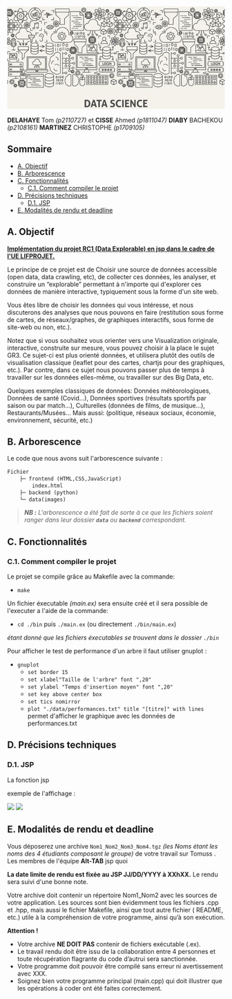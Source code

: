 <img src="./data/header.jpg">

**DELAHAYE** Tom *(p2110727)* et **CISSE** Ahmed *(p1811047)* **DIABY** BACHEKOU *(p2108161)* **MARTINEZ** CHRISTOPHE *(p1709105)* 

## Sommaire <!-- omit in toc -->
- [A. Objectif](#a-objectif)
- [B. Arborescence](#b-arborescence)
- [C. Fonctionnalités](#c-fonctionnalités)
	- [C.1. Comment compiler le projet](#c1-compilation)
- [D. Précisions techniques](#d-précisions-techniques)
	- [D.1. JSP](#d1-jsp)
- [E. Modalités de rendu et deadline](#e-modalités-de-rendu-et-deadline)

## A. Objectif
[**Implémentation du projet RC1 (Data Explorable) en jsp dans le cadre de l'UE LIFPROJET.**](http://cazabetremy.fr/wiki/doku.php?id=projet:sujets "**ici**")

Le principe de ce projet est de Choisir une source de données accessible (open data, data crawling, etc), de collecter ces données, les analyser, et construire un “explorable” permettant à n'importe qui d'explorer ces données de manière interactive, typiquement sous la forme d'un site web.

Vous êtes libre de choisir les données qui vous intéresse, et nous discuterons des analyses que nous pouvons en faire (restitution sous forme de cartes, de réseaux/graphes, de graphiques interactifs, sous forme de site-web ou non, etc.).

Notez que si vous souhaitez vous orienter vers une Visualization originale, interactive, construite sur mesure, vous pouvez choisir à la place le sujet GR3. Ce sujet-ci est plus orienté données, et utilisera plutôt des outils de visualisation classique (leaflet pour des cartes, chartjs pour des graphiques, etc.). Par contre, dans ce sujet nous pouvons passer plus de temps à travailler sur les données elles-même, ou travailler sur des Big Data, etc.

Quelques exemples classiques de données: Données météorologiques, Données de santé (Covid…), Données sportives (résultats sportifs par saison ou par match…), Culturelles (données de films, de musique…), Restaurants/Musées… Mais aussi: (politique, réseaux sociaux, économie, environnement, sécurité, etc.) 

## B. Arborescence
Le code que nous avons  suit l'arborescence suivante :
```
Fichier  
    ├─ frontend (HTML,CSS,JavaScript)
        index.html 
    ├─ backend (python)
    └─ data(images)
```

> _**NB :** L'arborescence a été fait de sorte à ce que les fichiers soient ranger dans leur dossier **`data`** ou **`backend`** correspondant._
>
> 
## C. Fonctionnalités

### C.1. Comment compiler le projet

Le projet se compile grâce au Makefile avec la commande:
+ `make`         	

Un fichier éxecutable *(main.ex)* sera ensuite créé et il sera possible de l'executer a l'aide de la commande:
+ `cd ./bin` puis `./main.ex` (ou directement `./bin/main.ex`)

*étant donné que les fichiers éxecutables se trouvent dans le dossier `./bin`*

Pour afficher le test de performance d'un arbre il faut utiliser gnuplot :
+ `gnuplot` 
    + `set border 15`
    + `set xlabel"Taille de l'arbre" font ",20"`
    + `set ylabel "Temps d'insertion moyen" font ",20"`
    + `set key above center box`
    + `set tics nomirror`
    + `plot "./data/performances.txt" title "[titre]" with lines` permet d'afficher le graphique avec les données de performances.txt

## D. Précisions techniques
### D.1. JSP

La fonction jsp 


exemple de l'affichage : 

<img src="./data/BST.png">

<img src="./data/RBT.png">


## E. Modalités de rendu et deadline

Vous déposerez une archive `Nom1_Nom2_Nom3_Nom4.tgz` *(les Noms étant les noms des 4 étudiants composant le groupe)* de votre travail sur Tomuss . Les membres de l'équipe **Alt-TAB** jsp quoi

**La date limite de rendu est fixée au JSP JJ/DD/YYYY à XXhXX.** Le rendu sera suivi d'une bonne note.

Votre archive doit contenir un répertoire Nom1_Nom2 avec les sources de votre application. Les
sources sont bien évidemment tous les fichiers .cpp et .hpp, mais aussi le fichier Makefile, ainsi
que tout autre fichier ( README, etc.) utile à la compréhension de votre programme, ainsi qu’à son exécution.

**Attention !**

- Votre archive **NE DOIT PAS** contenir de fichiers exécutable (.ex).
- Le travail rendu doit être issu de la collaboration entre 4 personnes et toute récupération flagrante du code d’autrui sera sanctionnée.	               
- Votre programme doit pouvoir être compilé sans erreur ni avertissement avec XXX.
- Soignez bien votre programme principal (main.cpp) qui doit illustrer que les opérations à coder ont été faites correctement.


